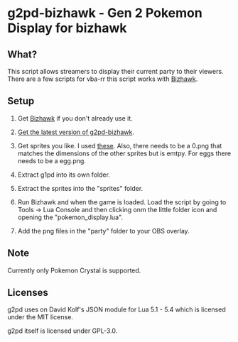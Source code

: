 # g2pd-bizhawk - Gen 2 Pokemon Display for bizhawk

## What?
This script allows streamers to display their current party to their viewers. There are a few scripts for vba-rr this script works with [Bizhawk](https://tasvideos.org/Bizhawk).


## Setup
1. Get [Bizhawk](https://tasvideos.org/Bizhawk) if you don't already use it.

2. [Get the latest version of g2pd-bizhawk](https://github.com/PeachIceTea/g2pd-bizhawk/archive/master.zip).

3. Get sprites you like. I used [these](https://veekun.com/dex/downloads). Also, there needs to be a 0.png that matches the dimensions of the other sprites but is emtpy. For eggs there needs to be a egg.png.

4. Extract g1pd into its own folder.

5. Extract the sprites into the "sprites" folder.

6. Run Bizhawk and when the game is loaded. Load the script by going to Tools -> Lua Console and then clicking onm the little folder icon and opening the "pokemon_display.lua".

7. Add the png files in the "party" folder to your OBS overlay.

## Note
Currently only Pokemon Crystal is supported.

## Licenses

g2pd uses on David Kolf's JSON module for Lua 5.1 - 5.4 which is licensed under the MIT license.

g2pd itself is licensed under GPL-3.0.